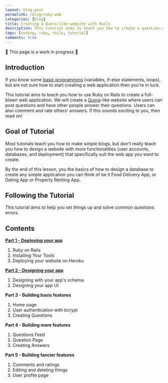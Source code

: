 ```yaml
---
layout: blog-post
permalink: /blog/ruby-web
categories: [blog]
title: Creating a Quora-like website with Rails
description: This tutorial aims to teach you how to create a question-and-answer website just like Quora
tags: [coding, ruby, rails, tutorial]
comments: true
---
```

🚧 This page is a work in progress 🚧


## Introduction

If you know some <a href="https://inventwithpython.com/invent4thed/">basic programming</a> (variables, if-else statements, loops), but are not sure how to start creating a web application then you're in luck. 

This tutorial aims to teach you how to use Ruby on Rails to create a full-blown web application. We will create a <a href="https://www.quora.com/">Quora</a>-like website where users can post questions and have other people answer their questions. Users can also comment and rate others' answers. If this sounds exciting to you, then read on!

## Goal of Tutorial

Most tutorials teach you how to make simple blogs, but don't really teach you how to design a website with more functionalities  (user accounts, databases, and deployment) that specifically suit the web app you want to create.

By the end of this lesson, you the basics of how to design a database to create any simple application you can think of be it Food Delivery App, or Dating App or Property Renting App.

## Following the Tutorial

This tutorial aims to help you set things up and solve common questions errors.

## Contents

<a href="/blog/ruby-web-1">**Part 1 - Deploying your app**</a>
1. Ruby on Rails
1. Installing Your Tools
1. Deploying your website on Heroku

<a href="/blog/ruby-web-2">**Part 2 - Designing your app**</a>
1. Designing with your app's schema
1. Designing your app UI

**Part 3 - Building basic features**
1. Home page
1. User authentication with bcrypt
1. Creating Questions

**Part 4 - Building more features**
1. Questions Feed
1. Question Page
1. Creating Answers

**Part 5 - Building fancier features**
1. Comments and ratings
1. Editing and deleting things
1. User profile page
